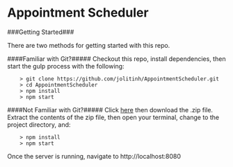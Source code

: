 # Appointment Scheduler

###Getting Started###

There are two methods for getting started with this repo.

####Familiar with Git?#####
Checkout this repo, install dependencies, then start the gulp process with the following:

```
	> git clone https://github.com/jolitinh/AppointmentScheduler.git
	> cd AppointmentScheduler
	> npm install
	> npm start
```

####Not Familiar with Git?#####
Click [here](https://github.com/jolitinh/AppointmentScheduler) then download the .zip file.  Extract the contents of the zip file, then open your terminal, change to the project directory, and:

```
	> npm install
	> npm start
```

Once the server is running, navigate to http://localhost:8080
